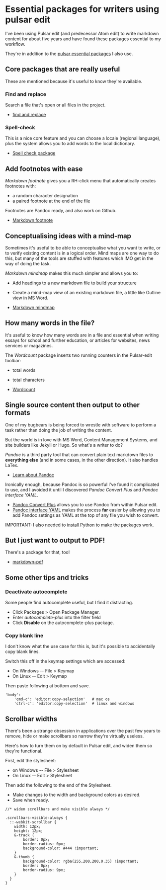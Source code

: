 # Essential packages for writers using pulsar edit

I've been using Pulsar edit (and predecessor Atom edit) to write markdown content for about five years and have found these packages essential to my workflow.

They're in addition to the [pulsar essential packages](https://github.com/ljsinclair/ljsinclair/blob/main/pulsar-edit/pulsar-essential-writers.md) I also use.

## Core packages that are really useful

These are mentioned because it's useful to know they're available.

### Find and replace

Search a file that's open or all files in the project.

* [find and replace](https://web.pulsar-edit.dev/packages/find-and-replace)

### Spell-check

This is a nice core feature and you can choose a locale (regional language), plus the system allows you to add words to the local dictionary.

* [Spell check package](https://web.pulsar-edit.dev/packages/spell-check)

## Add footnotes with ease

*Markdown footnote* gives you a RH-click menu that automatically creates footnotes with:

* a random character designation
* a paired footnote at the end of the file

Footnotes are Pandoc ready, and also work on Github.

* [Markdown footnote](https://web.pulsar-edit.dev/packages/markdown-footnote)

## Conceptualising ideas with a mind-map

Sometimes it's useful to be able to conceptualise what you want to write, or to verify existing content is in a logical order. Mind maps are one way to do this, but many of the tools are stuffed with features which IMO get in the way of doing the task.

*Markdown mindmap* makes this much simpler and allows you to:

* Add headings to a new markdown file to build your structure
* Create a mind-map view of an existing markdown file, a little like Outline view in MS Word.

* [Markdown mindmap](https://web.pulsar-edit.dev/packages/markdown-mindmap)

## How many words in the file?

It's useful to know how many words are in a file and essential when writing essays for school and further education, or articles for websites, news services or magazines.

The *Wordcount* package inserts two running counters in the Pulsar-edit toolbar:
* total words
* total characters

* [Wordcount](https://web.pulsar-edit.dev/packages/wordcount)

## Single source content then output to other formats

One of my bugbears is being forced to wrestle with software to perform a task rather than doing the job of writing the content.

But the world is in love with MS Word, Content Management Systems, and site builders like Jekyll or Hugo. So what's a writer to do?

*Pandoc* is a third party tool that can convert plain text markdown files to **everything else** (and in some cases, in the other direction). It also handles LaTex.

* [Learn about Pandoc](https://pandoc.org/)

Ironically enough, because Pandoc is so powerful I've found it complicated to use, and I avoided it until I discovered *Pandoc Convert Plus* and *Pandoc interface YAML*.

* [Pandoc Convert Plus](https://web.pulsar-edit.dev/packages/pandoc-convert-plus) allows you to use Pandoc from within Pulsar edit.
* [Pandoc interface YAML](https://web.pulsar-edit.dev/packages/pandoc-interface-yaml) makes the process **far** easier by allowing you to add Pandoc settings as YAML at the top of any file you wish to convert.

IMPORTANT: I also needed to [install Python](https://www.python.org/downloads/) to make the packages work.

## But I just want to output to PDF!

There's a package for that, too!

* [markdown-pdf](https://web.pulsar-edit.dev/packages/markdown-pdf)

## Some other tips and tricks

### Deactivate autocomplete

Some people find autocomplete useful, but I find it distracting.

* Click Packages > Open Package Manager.
* Enter *autocomplete-plus* into the filter field
* Click **Disable** on the autocomplete-plus package.

### Copy blank line

I don't know what the use case for this is, but it's possible to accidentally copy blank lines.

Switch this off in the keymap settings which are accessed:

* On Windows -- File > Keymap
* On Linux -- Edit > Keymap

Then paste following at bottom and save.

```
'body':
    'cmd-c': 'editor:copy-selection'   # mac os
    'ctrl-c': 'editor:copy-selection'  # linux and windows
```

## Scrollbar widths

There's been a strange obsession in applications over the past few years to remove, hide or make scrollbars so narrow they're virtually useless.

Here's how to turn them on by default in Pulsar edit, and widen them so they're functional.

First, edit the stylesheet:
* on Windows -- File > Stylesheet
* On Linux -- Edit > Stylesheet

Then add the following to the end of the Stylesheet.
* Make changes to the width and background colors as desired.
* Save when ready.

```
//* widen scrollbars and make visible always */

.scrollbars-visible-always {
  ::-webkit-scrollbar {
    width: 12px;
    height: 12px;
    &-track {
        border: 0px;
        border-radius: 0px;
        background-color: #444 !important;
    }
    &-thumb {
        background-color: rgba(255,200,200,0.35) !important;
        border: 0px;
        border-radius: 9px;
    }
  }
}
```
